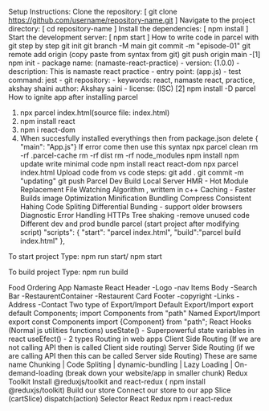 Setup Instructions:
Clone the repository: [ git clone https://github.com/username/repository-name.git ]
Navigate to the project directory: [ cd repository-name ]
Install the dependencies: [ npm install ]
Start the development server: [ npm start ]
How to write code in parcel with git step by step
git init
git branch -M main
git commit -m "episode-01"
git remote add origin (copy paste from syntax from git)
git push origin main -[1] npm init - package name: (namaste-react-practice) - version: (1.0.0) - description: This is namaste react practice - entry point: (app.js) - test command: jest - git repository: - keywords: react, namaste react, practice, akshay shaini
author: Akshay saini - license: (ISC)
[2] npm install -D parcel
How to ignite app after installing parcel
1. npx parcel index.html(source file: index.html)
2. npm install react
3. npm i react-dom
4. When succesfully installed everythings then from package.json delete { "main": "App.js"}
If error come then use this syntax
npx parcel clean
rm -rf .parcel-cache
rm -rf dist
rm -rf node_modules npm install
npm update
write minimal code
npm install react react-dom
npx parcel index.html
Upload code from vs code steps:
git add .
git commit -m "updating"
git push
Parcel
Dev Build
Local Server
HMR - Hot Module Replacement
File Watching Algorithm , writtem in c++
Caching - Faster Builds
image Optimization
Minification
Bundling
Compress
Consistent Hahing
Code Spliting
Differential Bunding - support older browsers
Diagnostic
Error Handling
HTTPs
Tree shaking -remove unused code
Different dev and prod bundle
parcel (start project after modifying script)
"scripts": { "start": "parcel index.html", "build":"parcel build index.html" },

To start project Type: npm run start/ npm start

To build project Type: npm run build

Food Ordering App Namaste React
Header -Logo -nav Items
Body -Search Bar -RestaurentContainer -Restaurent Card
Footer -copyright -Links -Address -Contact
Two type of Export/Import
Default Export/Import
export default Components;
import Components from "path"
Named Export/Import
export const Components
import {Component} from "path";
React Hooks
(Normal js utilities functions)
useState() - Superpowerful state variables in react
useEfect() -
2 types Routing in web apps
Client Side Routing (If we are not calling API then is called Client side routing)
Server Side Routing (if we are calling API then this can be called Server side Routing)
These are same name
Chunking | Code Spliting | dynamic-bundling | Lazy Loading | On-demand-loading
(break down your website/app in smaller chunk)
Redux Toolkit
Install @reduxjs/toolkit and react-redux ( npm install @reduxjs/toolkit)
Build our store
Connect our store to our app
Slice (cartSlice)
dispatch(action)
Selector
React Redux
npm i react-redux
